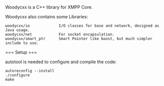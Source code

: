 Woodycxx is a C++ library for XMPP Core.


Woodycxx also contains some Libraries:

    woodycxx/io             I/O classes for base and network, designed as Java usage.
    woodycxx/net            For socket encapsulation.
    woodycxx/smart_ptr      Smart Pointer like boost, but much simpler include to use.



=== Setup ===


autotool is needed to configure and compile the code:

    autoreconfig --install
    ./configure
    make

